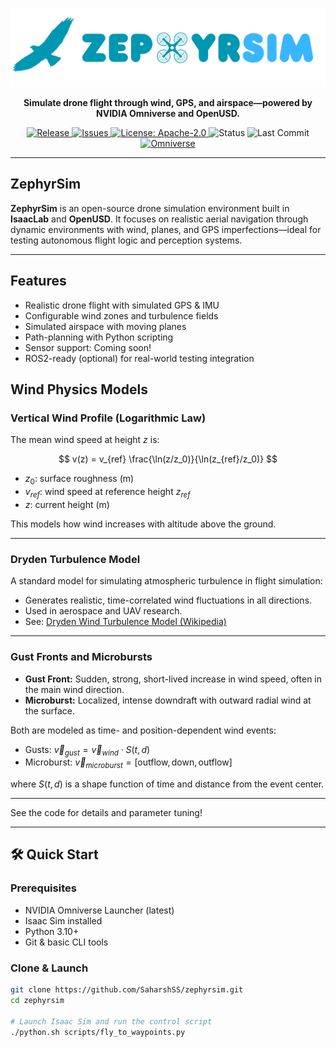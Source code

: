 <p align="center">
  <img src="https://raw.githubusercontent.com/SaharshSS/ZephyrSim/main/media/zephyrsim-banner.png" alt="ZephyrSim Logo" />
</p>

<p align="center">
  <b>Simulate drone flight through wind, GPS, and airspace—powered by NVIDIA Omniverse and OpenUSD.</b>
</p>

<p align="center">
  <a href="https://github.com/SaharshSS/ZephyrSim/releases">
    <img alt="Release" src="https://img.shields.io/github/v/release/SaharshSS/ZephyrSim?include_prereleases&style=flat-square">
  </a>
  <a href="https://github.com/SaharshSS/ZephyrSim/issues">
    <img alt="Issues" src="https://img.shields.io/github/issues/SaharshSS/ZephyrSim?style=flat-square">
  </a>
  <a href="https://github.com/SaharshSS/ZephyrSim/blob/main/LICENSE">
    <img alt="License: Apache-2.0" src="https://img.shields.io/badge/license-Apache%202.0-blue.svg?style=flat-square">
  </a>
  <img alt="Status" src="https://img.shields.io/badge/status-WIP-yellow?style=flat-square">
  <img alt="Last Commit" src="https://img.shields.io/github/last-commit/SaharshSS/ZephyrSim?style=flat-square">
  <a href="https://developer.nvidia.com/nvidia-omniverse">
    <img alt="Omniverse" src="https://img.shields.io/badge/Omniverse-76B900?logo=nvidia&logoColor=fff&style=flat-square">
  </a>
</p>


---

## ZephyrSim

**ZephyrSim** is an open-source drone simulation environment built in **IsaacLab** and **OpenUSD**. It focuses on realistic aerial navigation through dynamic environments with wind, planes, and GPS imperfections—ideal for testing autonomous flight logic and perception systems.

---

## Features

- Realistic drone flight with simulated GPS & IMU
- Configurable wind zones and turbulence fields
- Simulated airspace with moving planes
- Path-planning with Python scripting
- Sensor support: Coming soon!
- ROS2-ready (optional) for real-world testing integration

## Wind Physics Models

### Vertical Wind Profile (Logarithmic Law)
The mean wind speed at height $z$ is:

$$
v(z) = v_{ref} \frac{\ln(z/z_0)}{\ln(z_{ref}/z_0)}
$$

- $z_0$: surface roughness (m)
- $v_{ref}$: wind speed at reference height $z_{ref}$
- $z$: current height (m)

This models how wind increases with altitude above the ground.

---

### Dryden Turbulence Model
A standard model for simulating atmospheric turbulence in flight simulation:

- Generates realistic, time-correlated wind fluctuations in all directions.
- Used in aerospace and UAV research.
- See: [Dryden Wind Turbulence Model (Wikipedia)](https://en.wikipedia.org/wiki/Dryden_wind_turbulence_model)

---

### Gust Fronts and Microbursts
- **Gust Front:** Sudden, strong, short-lived increase in wind speed, often in the main wind direction.
- **Microburst:** Localized, intense downdraft with outward radial wind at the surface.

Both are modeled as time- and position-dependent wind events:
- Gusts: $\vec{v}_{gust} = \vec{v}_{wind} \cdot S(t, d)$
- Microburst: $\vec{v}_{microburst} = [\text{outflow}, \text{down}, \text{outflow}]$

where $S(t, d)$ is a shape function of time and distance from the event center.

---

See the code for details and parameter tuning!

---

## 🛠️ Quick Start

### Prerequisites

- NVIDIA Omniverse Launcher (latest)
- Isaac Sim installed
- Python 3.10+
- Git & basic CLI tools

### Clone & Launch

```bash
git clone https://github.com/SaharshSS/zephyrsim.git
cd zephyrsim

# Launch Isaac Sim and run the control script
./python.sh scripts/fly_to_waypoints.py

```
